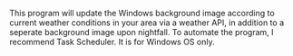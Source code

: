 This program will update the Windows background image according to current weather conditions in your area via a weather API, in addition to a seperate background image upon nightfall.
To automate the program, I recommend Task Scheduler.
It is for Windows OS only.  
